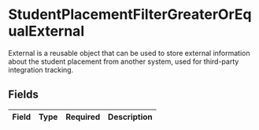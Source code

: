# StudentPlacementFilterGreaterOrEqualExternal

External is a reusable object that can be used to store external information about the student placement from another system, used for third-party integration tracking.


## Fields

| Field       | Type        | Required    | Description |
| ----------- | ----------- | ----------- | ----------- |